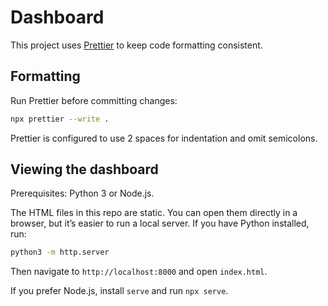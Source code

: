 # Dashboard

This project uses [Prettier](https://prettier.io/) to keep code formatting consistent.

## Formatting

Run Prettier before committing changes:

```bash
npx prettier --write .
```

Prettier is configured to use 2 spaces for indentation and omit semicolons.

## Viewing the dashboard

Prerequisites: Python 3 or Node.js.

The HTML files in this repo are static. You can open them directly in a browser, but it’s easier to run a local server. If you have Python installed, run:

```bash
python3 -m http.server
```

Then navigate to `http://localhost:8000` and open `index.html`.

If you prefer Node.js, install `serve` and run `npx serve`.
